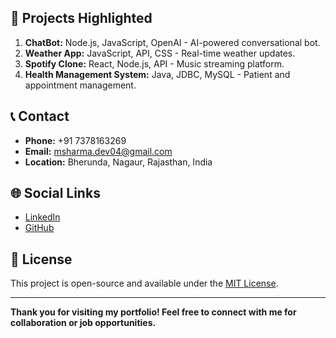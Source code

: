 
## 🌟 Projects Highlighted

1. **ChatBot:** Node.js, JavaScript, OpenAI - AI-powered conversational bot.
2. **Weather App:** JavaScript, API, CSS - Real-time weather updates.
3. **Spotify Clone:** React, Node.js, API - Music streaming platform.
4. **Health Management System:** Java, JDBC, MySQL - Patient and appointment management.

## 📞 Contact

- **Phone:** +91 7378163269
- **Email:** [msharma.dev04@gmail.com](mailto:msharma.dev04@gmail.com)
- **Location:** Bherunda, Nagaur, Rajasthan, India

## 🌐 Social Links

-  [LinkedIn](https://www.linkedin.com/in/manish-sharma-3065882ab)
- [GitHub](https://github.com/Manishshrmam69)

## 📄 License

This project is open-source and available under the [MIT License](LICENSE).

---

**Thank you for visiting my portfolio! Feel free to connect with me for collaboration or job opportunities.**
